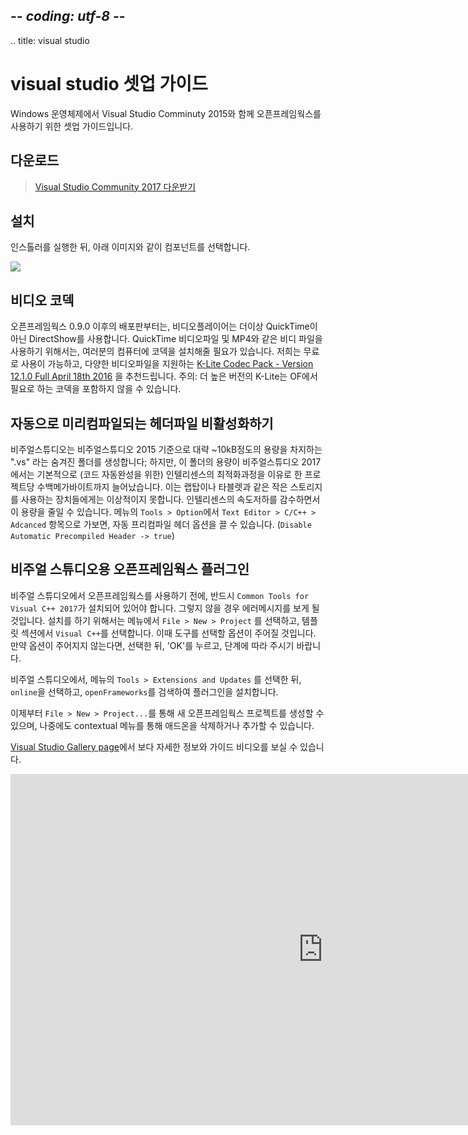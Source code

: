 ## -*- coding: utf-8 -*-
.. title: visual studio

visual studio 셋업 가이드
=========================
Windows 운영체제에서 Visual Studio Comminuty 2015와 함께 오픈프레임웍스를 사용하기 위한 셋업 가이드입니다.

<!-- Download -->
다운로드
--------
> [Visual Studio Community 2017 다운받기][0]

설치
-------
인스톨러를 실행한 뒤, 아래 이미지와 같이 컴포넌트를 선택합니다.

![](list_of_components.png)

비디오 코덱
-------

오픈프레임웍스 0.9.0 이후의 배포판부터는, 비디오플레이어는 더이상 QuickTime이 아닌 DirectShow를 사용합니다. QuickTime 비디오파일 및 MP4와 같은 비디 파일을 사용하기 위해서는, 여러분의 컴퓨터에 코덱을 설치해줄 필요가 있습니다. 저희는 무료로 사용이 가능하고, 다양한 비디오파일을 지원하는 [K-Lite Codec Pack - Version 12.1.0 Full April 18th 2016][1] 을 추천드립니다. 주의: 더 높은 버전의 K-Lite는 OF에서 필요로 하는 코덱을 포함하지 않을 수 있습니다.

자동으로 미리컴파일되는 헤더파일 비활성화하기
-------
비주얼스튜디오는 비주얼스튜디오 2015 기준으로 대략 ~10kB정도의 용량을 차지하는 ".vs" 라는 숨겨진 폴더를 생성합니다; 하지만, 이 폴더의 용량이 비주얼스튜디오 2017에서는 기본적으로 (코드 자동완성을 위한) 인텔리센스의 최적화과정을 이유로 한 프로젝트당 수백메가바이트까지 늘어났습니다. 이는 랩탑이나 타블렛과 같은 작은 스토리지를 사용하는 장치들에게는 이상적이지 못합니다. 인텔리센스의 속도저하를 감수하면서 이 용량을 줄일 수 있습니다. 메뉴의 `Tools > Option`에서 `Text Editor > C/C++ > Adcanced` 항목으로 가보면, 자동 프리컴파일 헤더 옵션을 끌 수 있습니다. (`Disable Automatic Precompiled Header -> true`)

비주얼 스튜디오용 오픈프레임웍스 플러그인
----------------------------------

비주얼 스튜디오에서 오픈프레임웍스를 사용하기 전에, 반드시 `Common Tools for Visual C++ 2017`가 설치되어 있어야 합니다. 그렇지 않을 경우 에러메시지를 보게 될 것입니다. 설치를 하기 위해서는 메뉴에서 `File > New > Project` 를 선택하고, 템플릿 섹션에서 `Visual C++`를 선택합니다. 이때 도구를 선택할 옵션이 주어질 것입니다. 만약 옵션이 주어지지 않는다면, 선택한 뒤, 'OK'를 누르고, 단계에 따라 주시기 바랍니다.

비주얼 스튜디오에서, 메뉴의 `Tools > Extensions and Updates` 를 선택한 뒤, `online`을 선택하고, `openFrameworks`를 검색하여 플러그인을 설치합니다.

이제부터 `File > New > Project...`를 통해 새 오픈프레임웍스 프로젝트를 생성할 수 있으며, 나중에도 contextual 메뉴를 통해 애드온을 삭제하거나 추가할 수 있습니다.

[Visual Studio Gallery page](https://marketplace.visualstudio.com/items?itemName=HalfA.openFrameworkspluginforVisualStudio2017)에서 보다 자세한 정보와 가이드 비디오를 보실 수 있습니다.


<iframe src="https://player.vimeo.com/video/143111085" width="1000" height="562" frameborder="0" webkitallowfullscreen mozallowfullscreen allowfullscreen></iframe>

[0]: https://www.visualstudio.com/thank-you-downloading-visual-studio/?sku=Community&rel=15
[1]: http://filehippo.com/download_klite_codec_pack/67445/